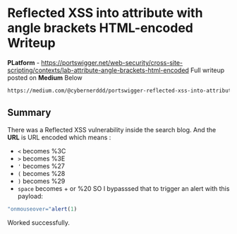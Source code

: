 # Reflected XSS into attribute with angle brackets HTML-encoded Writeup

**PLatform** - https://portswigger.net/web-security/cross-site-scripting/contexts/lab-attribute-angle-brackets-html-encoded
Full writeup posted on **Medium** Below

```html
https://medium.com/@cybernerddd/portswigger-reflected-xss-into-attribute-with-angle-brackets-html-encoded-writeup-cfb35018ca3a
```

## Summary
There was a Reflected XSS vulnerability inside the search blog. And the **URL** is URL encoded
 which means :
  -  `<` becomes %3C
  -  `>` becomes %3E
  -  `'` becomes %27
  -  `(` becomes %28
  -  `)` becomes %29
  -  `space` becomes + or %20
SO I bypasssed that to trigger an alert with this payload:
```js
"onmouseover="alert(1)
```
Worked successfully.
